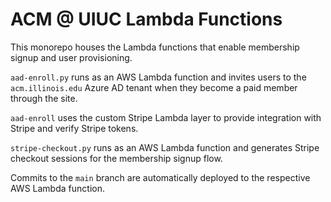 # ACM @ UIUC Lambda Functions

This monorepo houses the Lambda functions that enable membership signup and user provisioning.

`aad-enroll.py` runs as an AWS Lambda function and invites users to the `acm.illinois.edu` Azure AD tenant when they become a paid member through the site. 

`aad-enroll` uses the custom Stripe Lambda layer to provide integration with Stripe and verify Stripe tokens.

`stripe-checkout.py` runs as an AWS Lambda function and generates Stripe checkout sessions for the membership signup flow. 

Commits to the `main` branch are automatically deployed to the respective AWS Lambda function.
